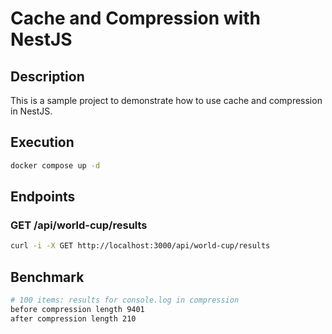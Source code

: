 # Cache and Compression with NestJS

## Description

This is a sample project to demonstrate how to use cache and compression in NestJS.

## Execution

```bash
docker compose up -d
```

## Endpoints

### GET /api/world-cup/results

```bash
curl -i -X GET http://localhost:3000/api/world-cup/results
```

## Benchmark

```bash
# 100 items: results for console.log in compression
before compression length 9401
after compression length 210
```
